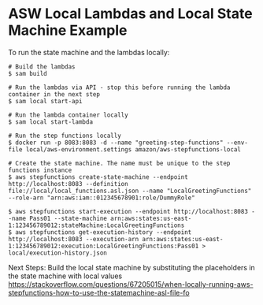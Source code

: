 # ASW Local Lambdas and Local State Machine Example

To run the state machine and the lambdas locally:
```
# Build the lambdas
$ sam build

# Run the lambdas via API - stop this before running the lambda container in the next step
$ sam local start-api

# Run the lambda container locally
$ sam local start-lambda

# Run the step functions locally
$ docker run -p 8083:8083 -d --name "greeting-step-functions" --env-file local/aws-environment.settings amazon/aws-stepfunctions-local

# Create the state machine. The name must be unique to the step functions instance
$ aws stepfunctions create-state-machine --endpoint http://localhost:8083 --definition file://local/local_functions.asl.json --name "LocalGreetingFunctions" --role-arn "arn:aws:iam::012345678901:role/DummyRole"

$ aws stepfunctions start-execution --endpoint http://localhost:8083 --name Pass01 --state-machine arn:aws:states:us-east-1:123456789012:stateMachine:LocalGreetingFunctions
$ aws stepfunctions get-execution-history --endpoint http://localhost:8083 --execution-arn arn:aws:states:us-east-1:123456789012:execution:LocalGreetingFunctions:Pass01 > local/execution-history.json
```

Next Steps: Build the local state machine by substituting the placeholders in the state machine with local values
https://stackoverflow.com/questions/67205015/when-locally-running-aws-stepfunctions-how-to-use-the-statemachine-asl-file-fo